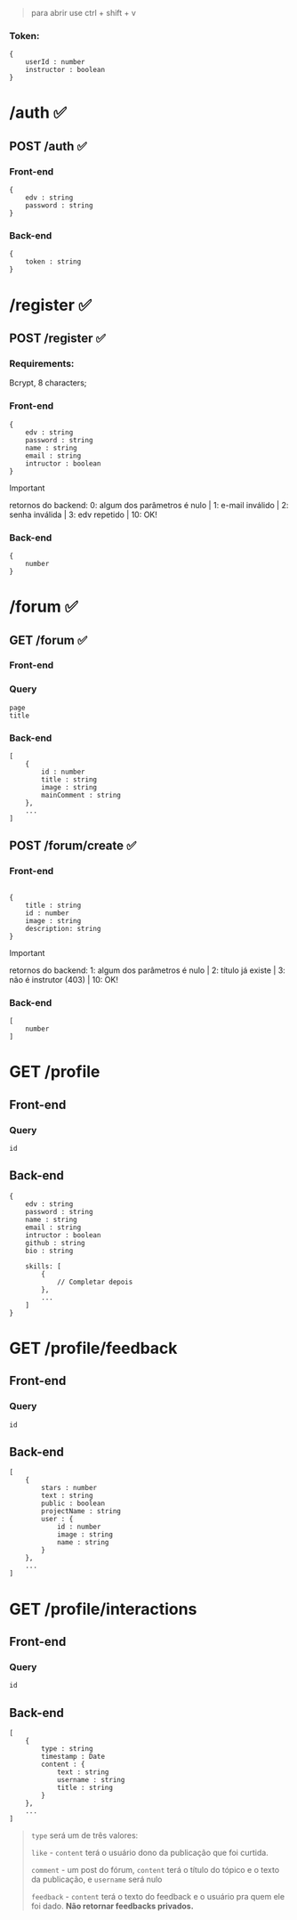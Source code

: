 > para abrir use ctrl + shift + v

### Token:
```
{
    userId : number
    instructor : boolean
}
```
# /auth ✅
## POST /auth ✅

### Front-end
```
{
    edv : string
    password : string
}
```

### Back-end
```
{
    token : string
}
```


# /register ✅
## POST /register ✅

### Requirements:
 Bcrypt, 8 characters;

### Front-end
```
{
    edv : string
    password : string
    name : string
    email : string
    intructor : boolean
}
```
> [!IMPORTANT]
> retornos do backend: 0: algum dos parâmetros é nulo | 1: e-mail inválido | 2: senha inválida | 3: edv repetido | 10: OK!  

### Back-end
```
{
    number
}
```
# /forum ✅
## GET /forum ✅

### Front-end

### Query
```
page
title
```

### Back-end
```
[
    {
        id : number
        title : string
        image : string
        mainComment : string
    },
    ...
]
```

## POST /forum/create ✅

### Front-end
```

{
    title : string
    id : number
    image : string
    description: string
}

```

> [!IMPORTANT]
> retornos do backend: 1: algum dos parâmetros é nulo | 2: título já existe | 3: não é instrutor (403) | 10: OK!  

### Back-end
```
[
    number
]
```

# GET /profile

## Front-end

### Query
```
id
```

## Back-end
```
{
    edv : string
    password : string
    name : string
    email : string
    intructor : boolean
    github : string
    bio : string

    skills: [
        {
            // Completar depois
        },
        ...
    ]
}
```

# GET /profile/feedback

## Front-end

### Query
```
id
```

## Back-end
```
[
    {
        stars : number
        text : string
        public : boolean
        projectName : string
        user : {
            id : number
            image : string
            name : string
        }
    },
    ...
]
```

# GET /profile/interactions

## Front-end

### Query
```
id
```

## Back-end
```
[
    {
        type : string
        timestamp : Date
        content : {
            text : string
            username : string
            title : string
        }
    },
    ...
]
```

> `type` será um de três valores:
>
> `like` - `content` terá o usuário dono da publicação que foi curtida.
>
> `comment` - um post do fórum, `content` terá o título do tópico e o texto da publicação, e `username` será nulo
>
> `feedback` - `content` terá o texto do feedback e o usuário pra quem ele foi dado. **Não retornar feedbacks privados.**